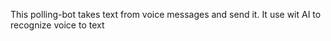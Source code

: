 This polling-bot takes text from voice messages and send it. It use wit AI to recognize voice to text
